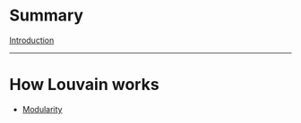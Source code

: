 # Summary

[Introduction](./introduction.md)

---

# How Louvain works

- [Modularity](./modularity.md)
